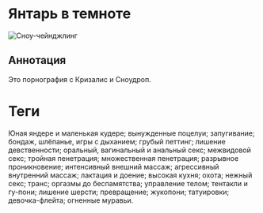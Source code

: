 # Янтарь в темноте

![Сноу-чейнджлинг](/images/snowdrop-changeling-background.png)

## Аннотация
Это порнография с Кризалис и Сноудроп.

# Теги
Юная яндере и маленькая кудере; вынужденные поцелуи; запугивание; бондаж, шлёпанье, игры с дыханием; грубый петтинг; лишение девственности; оральный, вагинальный и анальный секс; межвидовой секс; тройная пенетрация; множественная пенетрация; разрывное проникновение; интенсивный внешний массаж; агрессивный внутренний массаж; лактация и доение; высокая кухня; охота; нежный секс; транс; оргазмы до беспамятства; управление телом; тентакли и гу-пони; лишение шерсти; превращение; жукопони; татуировки; девочка-флейта; огненные муравьи.

